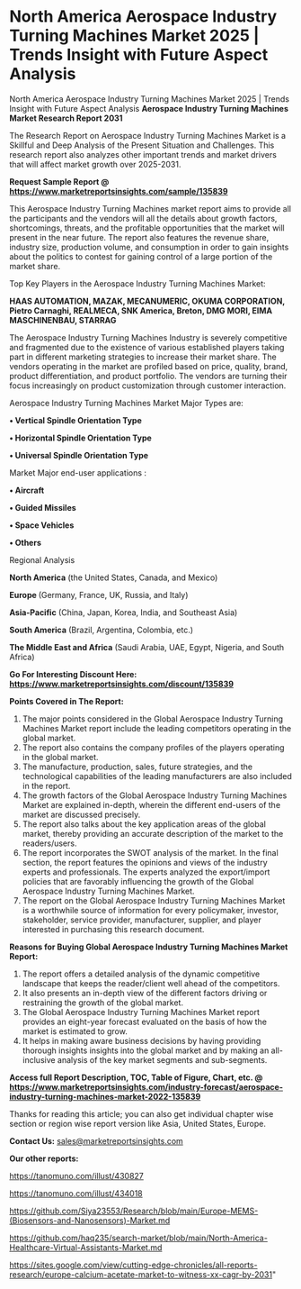 # North America Aerospace Industry Turning Machines Market 2025 | Trends Insight with Future Aspect Analysis
North America Aerospace Industry Turning Machines Market 2025 | Trends Insight with Future Aspect Analysis
<strong>Aerospace Industry Turning Machines Market Research Report 2031</strong>

The Research Report on Aerospace Industry Turning Machines Market is a Skillful and Deep Analysis of the Present Situation and Challenges. This research report also analyzes other important trends and market drivers that will affect market growth over 2025-2031.

<strong>Request Sample Report @ <a href=https://www.marketreportsinsights.com/sample/135839>https://www.marketreportsinsights.com/sample/135839</a></strong>

This Aerospace Industry Turning Machines market report aims to provide all the participants and the vendors will all the details about growth factors, shortcomings, threats, and the profitable opportunities that the market will present in the near future. The report also features the revenue share, industry size, production volume, and consumption in order to gain insights about the politics to contest for gaining control of a large portion of the market share.

Top Key Players in the Aerospace Industry Turning Machines Market:

<strong>HAAS AUTOMATION, MAZAK, MECANUMERIC, OKUMA CORPORATION, Pietro Carnaghi, REALMECA, SNK America, Breton, DMG MORI, EIMA MASCHINENBAU, STARRAG</strong>

The Aerospace Industry Turning Machines Industry is severely competitive and fragmented due to the existence of various established players taking part in different marketing strategies to increase their market share. The vendors operating in the market are profiled based on price, quality, brand, product differentiation, and product portfolio. The vendors are turning their focus increasingly on product customization through customer interaction.

Aerospace Industry Turning Machines Market Major Types are:

<strong>• Vertical Spindle Orientation Type

• Horizontal Spindle Orientation Type

• Universal Spindle Orientation Type</strong>

Market Major end-user applications :

<strong>• Aircraft

• Guided Missiles

• Space Vehicles

• Others</strong>

Regional Analysis

</u><strong><b>North America</b></strong> (the United States, Canada, and Mexico)

<strong><b>Europe </b></strong>(Germany, France, UK, Russia, and Italy)

<strong><b>Asia-Pacific</b></strong> (China, Japan, Korea, India, and Southeast Asia)

<strong><b>South America</b></strong> (Brazil, Argentina, Colombia, etc.)

<strong><b>The Middle East and Africa</b></strong> (Saudi Arabia, UAE, Egypt, Nigeria, and South Africa)

<strong>Go For Interesting Discount Here: <a href=https://www.marketreportsinsights.com/discount/135839>https://www.marketreportsinsights.com/discount/135839</a></strong>

<strong>Points Covered in The Report:</strong>
<ol>
  <li>The major points considered in the Global Aerospace Industry Turning Machines Market report include the leading competitors operating in the global market.</li>
  <li>The report also contains the company profiles of the players operating in the global market.</li>
  <li>The manufacture, production, sales, future strategies, and the technological capabilities of the leading manufacturers are also included in the report.</li>
  <li>The growth factors of the Global Aerospace Industry Turning Machines Market are explained in-depth, wherein the different end-users of the market are discussed precisely.</li>
  <li>The report also talks about the key application areas of the global market, thereby providing an accurate description of the market to the readers/users.</li>
  <li>The report incorporates the SWOT analysis of the market. In the final section, the report features the opinions and views of the industry experts and professionals. The experts analyzed the export/import policies that are favorably influencing the growth of the Global Aerospace Industry Turning Machines Market.</li>
  <li>The report on the Global Aerospace Industry Turning Machines Market is a worthwhile source of information for every policymaker, investor, stakeholder, service provider, manufacturer, supplier, and player interested in purchasing this research document.</li>
</ol>
<strong>Reasons for Buying Global Aerospace Industry Turning Machines Market Report:</strong>

<ol>
  <li>The report offers a detailed analysis of the dynamic competitive landscape that keeps the reader/client well ahead of the competitors.</li>
  <li>It also presents an in-depth view of the different factors driving or restraining the growth of the global market.</li>
  <li>The Global Aerospace Industry Turning Machines Market report provides an eight-year forecast evaluated on the basis of how the market is estimated to grow.</li>
  <li>It helps in making aware business decisions by having providing thorough insights insights into the global market and by making an all-inclusive analysis of the key market segments and sub-segments.</li>
</ol>
<strong>Access full Report Description, TOC, Table of Figure, Chart, etc. @ <a href=https://www.marketreportsinsights.com/industry-forecast/aerospace-industry-turning-machines-market-2022-135839>https://www.marketreportsinsights.com/industry-forecast/aerospace-industry-turning-machines-market-2022-135839</a></strong>


Thanks for reading this article; you can also get individual chapter wise section or region wise report version like Asia, United States, Europe.

<strong>Contact Us:</strong>
sales@marketreportsinsights.com

<strong>Our other reports:</strong>

<a href=https://tanomuno.com/illust/430827>https://tanomuno.com/illust/430827</a>

<a href=https://tanomuno.com/illust/434018>https://tanomuno.com/illust/434018</a>

<a href=https://github.com/Siya23553/Research/blob/main/Europe-MEMS-(Biosensors-and-Nanosensors)-Market.md>https://github.com/Siya23553/Research/blob/main/Europe-MEMS-(Biosensors-and-Nanosensors)-Market.md</a>

<a href=https://github.com/haq235/search-market/blob/main/North-America-Healthcare-Virtual-Assistants-Market.md>https://github.com/haq235/search-market/blob/main/North-America-Healthcare-Virtual-Assistants-Market.md</a>

<a href=https://sites.google.com/view/cutting-edge-chronicles/all-reports-research/europe-calcium-acetate-market-to-witness-xx-cagr-by-2031>https://sites.google.com/view/cutting-edge-chronicles/all-reports-research/europe-calcium-acetate-market-to-witness-xx-cagr-by-2031</a>"
